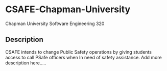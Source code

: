 # CSAFE-Chapman-University

Chapman University Software Engineering 320

## Description

CSAFE intends to change Public Safety operations by giving students access to call PSafe officers when In need of safety assistance. Add more description here.....


